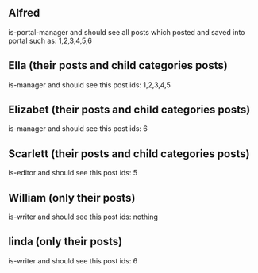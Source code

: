 ## Alfred

is-portal-manager and should see all posts which posted and saved into portal such as: 1,2,3,4,5,6


## Ella  (their posts and child categories posts)

is-manager and should see this post ids: 1,2,3,4,5


## Elizabet  (their posts and child categories posts)

is-manager and should see this post ids: 6


## Scarlett  (their posts and child categories posts)

is-editor and should see this post ids: 5


## William (only their posts)

is-writer and should see this post ids: nothing


## linda (only their posts)

is-writer and should see this post ids: 6
